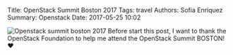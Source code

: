 Title: OpenStack Summit Boston 2017 
Tags: travel 
Authors: Sofia Enriquez
Summary: Openstack 
Date: 2017-05-25 10:02

![Openstack summit boston 2017]({filename}/images/boston-summit.jpg)
Before start this post, I want to thank the OpenStack Foundation to help me attend  the OpenStack Summit BOSTON! ❤

